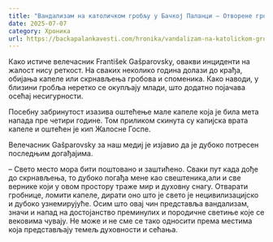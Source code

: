 ```yaml
---
title: "Вандализам на католичком гробљу у Бачкој Паланци – Отворене гробнице"
date: 2025-07-07
category: Хроника
url: https://backapalankavesti.com/hronika/vandalizam-na-katolickom-groblju-u-backoj-palanci-otvorene-grobnice/
---
```


Како истиче велечасник František Gašparovsky, овакви инциденти на жалост нису реткост. На сваких неколико година долази до крађа, обијања капеле или скрнављења гробова и споменика. Како наводи, у близини гробља неретко се окупљају млади, што додатно појачава осећај несигурности.

Посебну забринутост изазива оштећење мале капеле која је била мета напада пре четири године. Том приликом скинута су капијска врата капеле и оштећен је кип Жалосне Госпе.

Велечасник Gašparovsky за наш медиј је изјавио да је дубоко потресен последњим догађајима.

– Свето место мора бити поштовано и заштићено. Сваки пут када дође до скрнављења, то дубоко погађа мене као свештеника,али и све вернике који у овом простору траже мир и духовну снагу. Отварати гробнице, ломити капеле, дирати оно што је свето је нецивилизацијско и дубоко узнемирујуће. Осим што овај чин представља вандализам, значи и напад на достојанство преминулих и породичне светиње које се вековима чувају. Не може и не сме се тако односити према местима која представљају темељ духовности и сећања.
